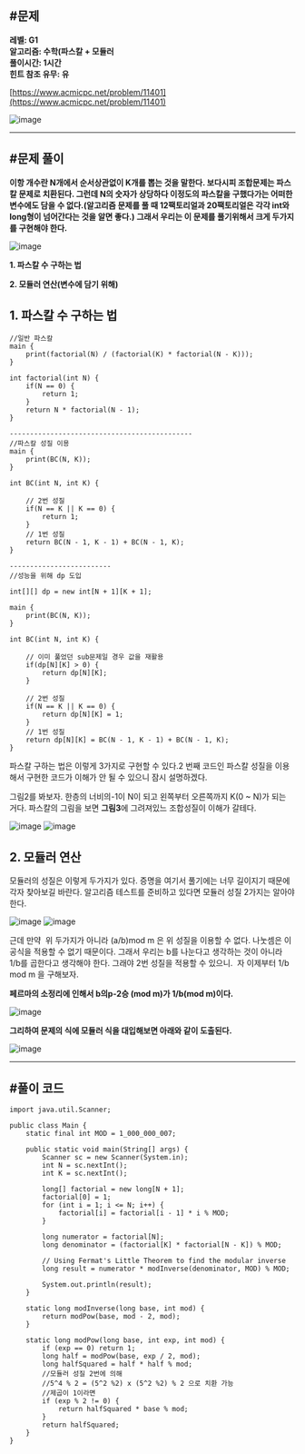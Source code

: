 ## **#문제**         

**레벨: G1  
알고리즘: 수학(파스칼 + 모듈러**  
**풀이시간: 1시간   
힌트 참조 유무: 유**

[https://www.acmicpc.net/problem/11401](https://www.acmicpc.net/problem/11401)

![image](https://github.com/user-attachments/assets/75a54e74-79cb-468a-bdb2-6322e76f856f)

---

## **#문제 풀이**        

**이항 개수란 N개에서 순서상관없이 K개를 뽑는 것을 말한다. 보다시피 조합문제는 파스칼 문제로 치환된다. 그런데 N의 숫자가 상당하다 이정도의 파스칼을 구했다가는 어떠한 변수에도 담을 수 없다.(알고리즘 문제를 풀 때 12팩토리얼과 20팩토리얼은 각각 int와 long형이 넘어간다는 것을 알면 좋다.) 그래서 우리는 이 문제를 풀기위해서 크게 두가지를 구현해야 한다.** 

![image](https://github.com/user-attachments/assets/d09bcd93-aecf-48f3-8aa9-48d407f4f17f)

**1\. 파스칼 수 구하는 법**

**2\. 모듈러 연산(변수에 담기 위해)** 

## **1\. 파스칼 수 구하는 법**

```
//일반 파스칼
main {
	print(factorial(N) / (factorial(K) * factorial(N - K)));
}

int factorial(int N) {
	if(N == 0) {
		return 1;
	}
	return N * factorial(N - 1);
}

---------------------------------------------
//파스칼 성질 이용  
main {
	print(BC(N, K));
}
 
int BC(int N, int K) {
 
	// 2번 성질
	if(N == K || K == 0) {
		return 1;
	}
    // 1번 성질
	return BC(N - 1, K - 1) + BC(N - 1, K);
}

-------------------------
//성능을 위해 dp 도입

int[][] dp = new int[N + 1][K + 1];
 
main {
	print(BC(N, K));
}
 
int BC(int N, int K) {
 
	// 이미 풀었던 sub문제일 경우 값을 재활용
	if(dp[N][K] > 0) {
		return dp[N][K];
	}
 
	// 2번 성질
	if(N == K || K == 0) {
		return dp[N][K] = 1;
	}
    // 1번 성질
	return dp[N][K] = BC(N - 1, K - 1) + BC(N - 1, K);
}
```

파스칼 구하는 법은 이렇게 3가지로 구현할 수 있다.2 번째 코드인 파스칼 성질을 이용해서 구현한 코드가 이해가 안 될 수 있으니 잠시 설명하겠다.

그림2를 봐보자. 한층의 너비의-1이 N이 되고 왼쪽부터 오른쪽까지 K(0 ~ N)가 되는 거다. 파스칼의 그림을 보면 **그림3**에 그려져있느 조합성질이 이해가 갈테다.

![image](https://github.com/user-attachments/assets/ff88d972-09ba-4947-885b-60bc59d016da)
![image](https://github.com/user-attachments/assets/7bc6a6c9-f24a-4a5a-860a-42b618feb8d3)


## **2\. 모듈러 연산**

모듈러의 성질은 이렇게 두가지가 있다. 증명을 여기서 풀기에는 너무 길이지기 때문에 각자 찾아보길 바란다. 알고리즘 테스트를 준비하고 있다면 모듈러 성질 2가지는 알아야 한다. 

![image](https://github.com/user-attachments/assets/5b22434b-96c6-48b1-bb90-33aedbdd3ec1)
![image](https://github.com/user-attachments/assets/d09b2063-8664-44c1-9d00-94a262d32568)


근데 만약  위 두가지가 아니라 (a/b)mod m 은 위 성질을 이용할 수 없다. 나눗셈은 이 공식을 적용할 수 없기 때문이다. 그래서 우리는 b를 나눈다고 생각하는 것이 아니라 1/b를 곱한다고 생각해야 한다. 그래야 2번 성질을 적용할 수 있으니.  자 이제부터 1/b mod m 을 구해보자.

**페르마의 소정리에 인해서 b의p-2승 (mod m)가 1/b(mod m)이다.**

![image](https://github.com/user-attachments/assets/88a2a8f3-8262-4ed8-8a06-e19d7a022399)

**그리하여 문제의 식에 모듈러 식을 대입해보면 아래와 같이 도출된다.**

![image](https://github.com/user-attachments/assets/fec8405e-0c24-441d-96ce-f7118940bc28)

---

## **#풀이 코드**      

```
import java.util.Scanner;

public class Main {
    static final int MOD = 1_000_000_007;

    public static void main(String[] args) {
        Scanner sc = new Scanner(System.in);
        int N = sc.nextInt();
        int K = sc.nextInt();
        
        long[] factorial = new long[N + 1];
        factorial[0] = 1;
        for (int i = 1; i <= N; i++) {
            factorial[i] = factorial[i - 1] * i % MOD;
        }

        long numerator = factorial[N];
        long denominator = (factorial[K] * factorial[N - K]) % MOD;

        // Using Fermat's Little Theorem to find the modular inverse
        long result = numerator * modInverse(denominator, MOD) % MOD;

        System.out.println(result);
    }

    static long modInverse(long base, int mod) {
        return modPow(base, mod - 2, mod);
    }

    static long modPow(long base, int exp, int mod) {
        if (exp == 0) return 1;
        long half = modPow(base, exp / 2, mod);
        long halfSquared = half * half % mod;
        //모듈러 성질 2번에 의해
        //5^4 % 2 = (5^2 %2) x (5^2 %2) % 2 으로 치환 가능
        //제곱이 1이라면 
        if (exp % 2 != 0) {
            return halfSquared * base % mod;
        }
        return halfSquared;
    }
}
```
